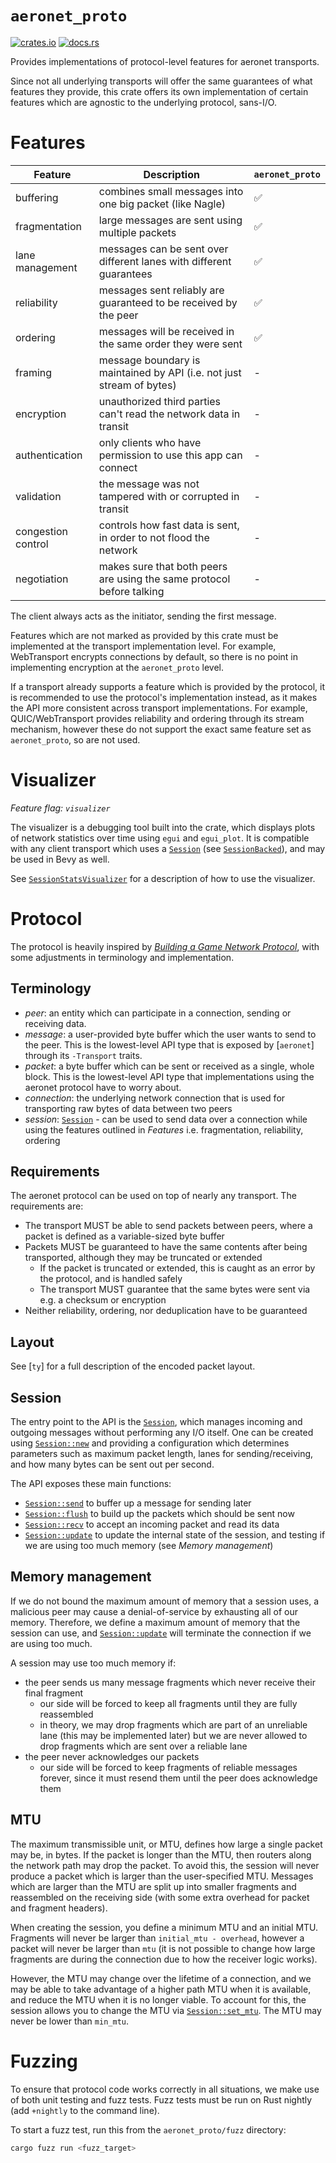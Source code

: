 # `aeronet_proto`

[![crates.io](https://img.shields.io/crates/v/aeronet_proto.svg)](https://crates.io/crates/aeronet_proto)
[![docs.rs](https://img.shields.io/docsrs/aeronet_proto)](https://docs.rs/aeronet_proto)

Provides implementations of protocol-level features for aeronet transports.

Since not all underlying transports will offer the same guarantees of what features they provide,
this crate offers its own implementation of certain features which are agnostic to the underlying
protocol, sans-I/O.

# Features

| Feature            | Description                                                           | `aeronet_proto`   |
|--------------------|-----------------------------------------------------------------------|-------------------|
| buffering          | combines small messages into one big packet (like Nagle)              | ✅                 |
| fragmentation      | large messages are sent using multiple packets                        | ✅                 |
| lane management    | messages can be sent over different lanes with different guarantees   | ✅                 |
| reliability        | messages sent reliably are guaranteed to be received by the peer      | ✅                 |
| ordering           | messages will be received in the same order they were sent            | ✅                 |
| framing            | message boundary is maintained by API (i.e. not just stream of bytes) | -                 |
| encryption         | unauthorized third parties can't read the network data in transit     | -                 |
| authentication     | only clients who have permission to use this app can connect          | -                 |
| validation         | the message was not tampered with or corrupted in transit             | -                 |
| congestion control | controls how fast data is sent, in order to not flood the network     | -                 |
| negotiation        | makes sure that both peers are using the same protocol before talking | -                 |

The client always acts as the initiator, sending the first message.

Features which are not marked as provided by this crate must be implemented at the transport
implementation level. For example, WebTransport encrypts connections by default, so there is no
point in implementing encryption at the `aeronet_proto` level.

If a transport already supports a feature which is provided by the protocol, it is recommended to
use the protocol's implementation instead, as it makes the API more consistent across transport
implementations. For example, QUIC/WebTransport provides reliability and ordering through its
stream mechanism, however these do not support the exact same feature set as `aeronet_proto`, so
are not used.

# Visualizer

*Feature flag: `visualizer`*

The visualizer is a debugging tool built into the crate, which displays plots of network statistics
over time using `egui` and `egui_plot`. It is compatible with any client transport which uses a
[`Session`] (see [`SessionBacked`]), and may be used in Bevy as well.

See [`SessionStatsVisualizer`] for a description of how to use the visualizer.

# Protocol

The protocol is heavily inspired by [*Building a Game Network Protocol*], with some adjustments in
terminology and implementation.

## Terminology

- *peer*: an entity which can participate in a connection, sending or receiving data.
- *message*: a user-provided byte buffer which the user wants to send to the peer. This is the
  lowest-level API type that is exposed by [`aeronet`] through its `-Transport` traits.
- *packet*: a byte buffer which can be sent or received as a single, whole block. This is the
  lowest-level API type that implementations using the aeronet protocol have to worry about.
- *connection*: the underlying network connection that is used for transporting raw bytes of data
  between two peers
- *session*: [`Session`] - can be used to send data over a connection while using the features
  outlined in *Features* i.e. fragmentation, reliability, ordering

## Requirements

The aeronet protocol can be used on top of nearly any transport. The requirements are:
- The transport MUST be able to send packets between peers, where a packet is defined as a
  variable-sized byte buffer
- Packets MUST be guaranteed to have the same contents after being transported, although they may
  be truncated or extended
  - If the packet is truncated or extended, this is caught as an error by the protocol, and is
    handled safely
  - The transport MUST guarantee that the same bytes were sent via e.g. a checksum or encryption
- Neither reliability, ordering, nor deduplication have to be guaranteed

## Layout

See [`ty`] for a full description of the encoded packet layout.

## Session

The entry point to the API is the [`Session`], which manages incoming and outgoing messages without
performing any I/O itself. One can be created using [`Session::new`] and providing a configuration
which determines parameters such as maximum packet length, lanes for sending/receiving, and how
many bytes can be sent out per second.

The API exposes these main functions:
- [`Session::send`] to buffer up a message for sending later
- [`Session::flush`] to build up the packets which should be sent now
- [`Session::recv`] to accept an incoming packet and read its data
- [`Session::update`] to update the internal state of the session, and testing if we are using too
  much memory (see *Memory management*)

## Memory management

If we do not bound the maximum amount of memory that a session uses, a malicious peer may cause
a denial-of-service by exhausting all of our memory. Therefore, we define a maximum amount of memory
that the session can use, and [`Session::update`] will terminate the connection if we are using too
much.

A session may use too much memory if:
- the peer sends us many message fragments which never receive their final fragment
  - our side will be forced to keep all fragments until they are fully reassembled
  - in theory, we may drop fragments which are part of an unreliable lane (this may be implemented
    later) but we are never allowed to drop fragments which are sent over a reliable lane
- the peer never acknowledges our packets
  - our side will be forced to keep fragments of reliable messages forever, since it must resend
    them until the peer does acknowledge them

## MTU

The maximum transmissible unit, or MTU, defines how large a single packet may be, in bytes. If the
packet is longer than the MTU, then routers along the network path may drop the packet. To avoid
this, the session will never produce a packet which is larger than the user-specified MTU. Messages
which are larger than the MTU are split up into smaller fragments and reassembled on the receiving
side (with some extra overhead for packet and fragment headers).

When creating the session, you define a minimum MTU and an initial MTU. Fragments will never be
larger than `initial_mtu - overhead`, however a packet will never be larger than `mtu` (it is not
possible to change how large fragments are during the connection due to how the receiver logic
works).

However, the MTU may change over the lifetime of a connection, and we may be able to take advantage
of a higher path MTU when it is available, and reduce the MTU when it is no longer viable. To
account for this, the session allows you to change the MTU via [`Session::set_mtu`]. The MTU may
never be lower than `min_mtu`.

# Fuzzing

To ensure that protocol code works correctly in all situations, we make use of both unit testing and
fuzz tests. Fuzz tests must be run on Rust nightly (add `+nightly` to the command line).

To start a fuzz test, run this from the `aeronet_proto/fuzz` directory:
```sh
cargo fuzz run <fuzz_target>
```

[`SessionStatsVisualizer`]: visualizer::SessionStatsVisualizer
[*Building a Game Network Protocol*]: https://gafferongames.com/categories/building-a-game-network-protocol/
[*Sequence Buffers*]: https://gafferongames.com/post/reliable_ordered_messages/#sequence-buffers
[`Session`]: session::Session
[`Session::new`]: session::Session::new
[`Session::send`]: session::Session::send
[`Session::flush`]: session::Session::flush
[`Session::recv`]: session::Session::recv
[`Session::update`]: session::Session::update
[`Session::set_mtu`]: session::Session::set_mtu
[`SessionBacked`]: session::SessionBacked
